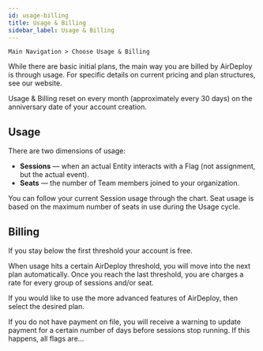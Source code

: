 ```yaml
---
id: usage-billing
title: Usage & Billing
sidebar_label: Usage & Billing
---
```


`Main Navigation > Choose Usage & Billing`

While there are basic initial plans, the main way you are billed by AirDeploy is through usage. For specific details on current pricing and plan structures, see our website.

Usage & Billing reset on every month (approximately every 30 days) on the anniversary date of your account creation.

## Usage

There are two dimensions of usage:

- __Sessions__ — when an actual Entity interacts with a Flag (not assignment, but the actual event).
- __Seats__ — the number of Team members joined to your organization.

You can follow your current Session usage through the chart. Seat usage is based on the maximum number of seats in use during the Usage cycle.

## Billing

If you stay below the first threshold your account is free.

When usage hits a certain AirDeploy threshold, you will move into the next plan automatically. Once you reach the last threshold, you are charges a rate for every group of sessions and/or seat.

If you would like to use the more advanced features of AirDeploy, then select the desired plan.
 
If you do not have payment on file, you will receive a warning to update payment for a certain number of days before sessions stop running. If this happens, all flags are…

